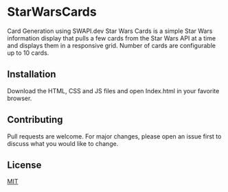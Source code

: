 # StarWarsCards
Card Generation using SWAPI.dev
Star Wars Cards is a simple Star Wars information display that pulls a few cards from the Star Wars API at a time and displays them in a responsive grid. 
Number of cards are configurable up to 10 cards.

## Installation
Download the HTML, CSS and JS files and open Index.html in your favorite browser.

## Contributing
Pull requests are welcome. For major changes, please open an issue first to discuss what you would like to change.

## License
[MIT](https://choosealicense.com/licenses/mit/)
